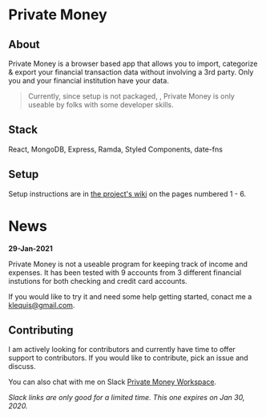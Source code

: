 # Private Money

## About

Private Money is a browser based app that allows you to import, categorize & export your financial transaction data without involving a 3rd party. Only you and your financial institution have your data.

> Currently, since setup is not packaged, , Private Money is only useable by folks with some developer skills.

## Stack

React, MongoDB, Express, Ramda, Styled Components, date-fns

## Setup

Setup instructions are in [the project's wiki](https://github.com/klequis/private-money-client/wiki) on the pages numbered 1 - 6.

# News

**29-Jan-2021**

Private Money is not a useable program for keeping track of income and expenses. It has been tested with 9 accounts from 3 different financial instutions for both checking and credit card accounts.

If you would like to try it and need some help getting started, conact me a klequis@gmail.com.

## Contributing

I am actively looking for contributors and currently have time to offer support to contributors. If you would like to contribute, pick an issue and discuss.

You can also chat with me on Slack [Private Money Workspace](https://join.slack.com/t/private-money/shared_invite/zt-ksgt8qbk-df~cStAXQX1F8X76_GP6AA).

_Slack links are only good for a limited time. This one expires on Jan 30, 2020._
